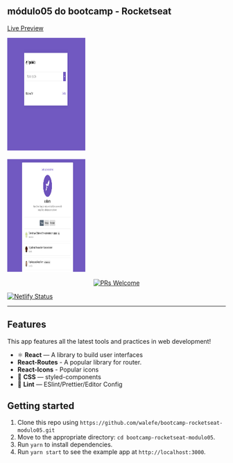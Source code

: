 ## módulo05 do bootcamp - Rocketseat

[Live Preview](https://silly-mayer-34d19c.netlify.com/)

 <img src="./src/assets/searchRepo.png" alt="PRs Welcome" border-radio="4px" height="260" width="180">

 <br/>
 <br/>

 <img src="./src/assets/Repo.png" alt="PRs Welcome" height="260" width="180">

<p align="center">
  <a href="http://makeapullrequest.com">
    <img src="https://img.shields.io/badge/PRs-welcome-brightgreen.svg?style=flat-square" alt="PRs Welcome">
  </a>
</p>

[![Netlify Status](https://api.netlify.com/api/v1/badges/85156236-f4e0-4969-a500-0b5674e162e1/deploy-status)](https://app.netlify.com/sites/gitwalefe/deploys)

<hr />

## Features

This app features all the latest tools and practices in web development!

- ⚛ **React** — A library to build user interfaces
- **React-Routes** - A popular library for router.
- **React-Icons** - Popular icons
- 💅 **CSS** — styled-components
- 💖 **Lint** — ESlint/Prettier/Editor Config

## Getting started

1. Clone this repo using `https://github.com/walefe/bootcamp-rocketseat-modulo05.git`
2. Move to the appropriate directory: `cd bootcamp-rocketseat-modulo05`.<br />
3. Run `yarn` to install dependencies.<br />
4. Run `yarn start` to see the example app at `http://localhost:3000`.
